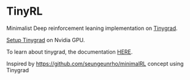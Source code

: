 # TinyRL

Minimalist Deep reinforcement leaning implementation on [Tinygrad](https://github.com/tinygrad/tinygrad).

[Setup Tinygrad](https://gist.github.com/DHDev0/dca1e0a14c1456f1909517767cffd5af) on Nvidia GPU.

To learn about tinygrad, the documentation [HERE](https://github.com/tinygrad/tinygrad/tree/master/docs).

Inspired by https://github.com/seungeunrho/minimalRL concept using Tinygrad
